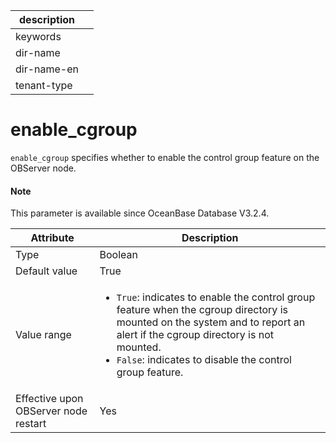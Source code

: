 |description||
|---|---|
|keywords||
|dir-name||
|dir-name-en||
|tenant-type||

# enable_cgroup

`enable_cgroup` specifies whether to enable the control group feature on the OBServer node.

<main id="notice" type='explain'>
  <h4>Note</h4>
  <p>This parameter is available since OceanBase Database V3.2.4. </p>
</main>

| **Attribute** | **Description** |
| ------ | ------ |
| Type | Boolean |
| Default value | True |
| Value range | <ul><li>`True`: indicates to enable the control group feature when the cgroup directory is mounted on the system and to report an alert if the cgroup directory is not mounted. </li><li>`False`: indicates to disable the control group feature. </li></ul> |
| Effective upon OBServer node restart | Yes |
